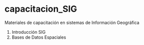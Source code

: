 # capacitacion_SIG

Materiales de capacitación en sistemas de Información Geográfica 

1) Introducción SIG 
2) Bases de Datos Espaciales
